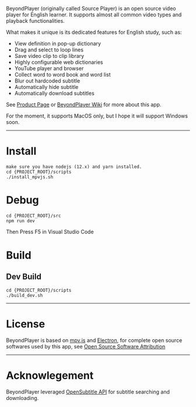 BeyondPlayer (originally called Source Player) is an open source video player for English learner. It supports almost all common video types and playback functionalities.

What makes it unique is its dedicated features for English study, such as:

-   View definition in pop-up dictionary
-   Drag and select to loop lines
-   Save video clip to clip library
-   Highly configurable web dictionaries
-   YouTube player and browser
-   Collect word to word book and word list
-   Blur out hardcoded subtitle
-   Automatically hide subtitle
-   Automatically download subtitles

See [Product Page](https://circleapps.co/) or [BeyondPlayer Wiki](https://github.com/circleapps/beyondplayer/wiki) for more about this app.

For the moment, it supports MacOS only, but I hope it will support Windows soon.

---

# Install

```
make sure you have nodejs (12.x) and yarn installed.
cd {PROJECT_ROOT}/scripts
./install_mpvjs.sh
```

# Debug

```
cd {PROJECT_ROOT}/src
npm run dev
```

Then Press F5 in Visual Studio Code

# Build

## Dev Build

```
cd {PROJECT_ROOT}/scripts
./build_dev.sh
```

---

# License

BeyondPlayer is based on [mpv.js](https://github.com/Kagami/mpv.js/) and [Electron](https://electronjs.org/), for complete open source softwares used by this app, see
[Open Source Software Attribution](https://github.com/circleapps/sourceplayer/wiki/Open-Source-Software-Attribution)

---

# Acknowlegement

BeyondPlayer leveraged [OpenSubtitle API](https://opensubtitles.org) for subtitle searching and downloading.
